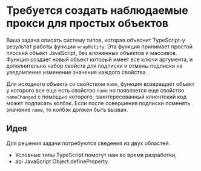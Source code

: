 # Требуется создать наблюдаемые прокси для простых объектов

Ваша задача описать систему типов, которая объяснит TypeScript-у результат работы функции `wrapNotify`. Эта функция принимает простой плоский объект JavaScript, без вложенных объектов и массивов. Функция создает новый объект который имеет все ключи аргумента, и дополнительно набор свойств для подписки и отмены подписки на уведомление изменение значения каждого свойства.

Для исходного объекта со свойством `name`, функция возвращает объект у которого все еще есть свойство `name` но появляется еще свойство `nameChanged` с помощью которого, заинтересованный клиентский код может подписать колбэк. Если после совершения подписки поменять значение `name`, то колбэк должен быть вызван.

## Идея

Для решения задачи потребуются сведения из двух областей.

* Условные типы TypeScript помогут нам во время разработки,
* api JavaScript Object.defineProperty.

